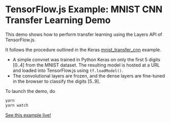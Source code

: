 # TensorFlow.js Example: MNIST CNN Transfer Learning Demo

This demo shows how to perform transfer learning using the Layers API of
TensorFlow.js.

It follows the procedure outlined in the Keras
[mnist_transfer_cnn](https://github.com/keras-team/keras/blob/master/examples/mnist_transfer_cnn.py)
example.

 * A simple convnet was trained in Python Keras on only the first 5 digits [0..4] from the MNIST dataset.  The resulting model is hosted at a URL and loaded into TensorFlow.js using
`tf.loadModel()`.
 * The convolutional layers are frozen, and the dense layers are fine-tuned in the browser to classify the digits [5..9].

To launch the demo, do

```sh
yarn
yarn watch
```

[See this example live!](https://storage.googleapis.com/tfjs-examples/mnist_transfer_cnn/dist/index.html)
